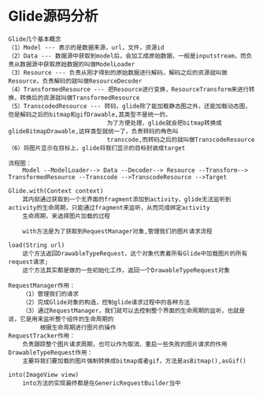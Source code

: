 # Glide源码分析

    Glide几个基本概念
    （1）Model --- 表示的是数据来源，url，文件，资源id
    （2）Data --- 数据源中获取到model后，会加工成原始数据，一般是inputstream，而负责从数据源中获取原始数据的叫做ModelLoader
    （3）Resource --- 负责从刚才得到的原始数据进行解码，解码之后的资源就叫做Resource，负责解码的就叫做ResourceDecoder
    （4）TransformedResource --- 把Resource进行变换，ResourceTransform来进行转换，转换后的资源就叫做TransformedResource
    （5）TranscodedResource --- 转码，glide除了能加载静态图之外，还能加载动态图，但是解码之后的bitmap和gifDrawable,其类型不是统一的，
                                为了方便处理，glide就会把bitmap转换成glideBitmapDrawable,这样类型就统一了，负责转码的角色叫
                                transcode,而转码之后的就叫做TranscodeResource
    （6）将图片显示在目标上，glide将我们显示的目标封装成target
    
    流程图：
        Model --ModelLoader--> Data --Decoder--> Resource --Transform--> TransformedResource --Transcode -->TranscodeResource -->Target

    Glide.with(Context context)
        其内部通过获取到一个无界面的fragment添加到activity，glide无法监听到activity的生命周期，只能通过fragment来监听，从而完成绑定activity
        生命周期，来选择图片加载的过程
        
        with方法是为了获取到RequestManager对象,管理我们的图片请求流程
        
    load(String url)
        这个方法返回DrawableTypeRequest，这个对象代表着所有Glide中加载图片的所有request请求;
        这个方法其实都是做的一些初始化工作，返回一个DrawableTypeRequest对象

    RequestManager作用：
        （1）管理我们的请求
        （2）完成Glide对象的构造，控制glide请求过程中的各种方法
        （3）通过RequestManager，我们就可以去控制整个界面的生命周期的监听，也就是说，它是用来监听整个组件的生命周期的
             根据生命周期进行图片的操作
    RequestTracker作用：
        负责跟踪整个图片请求周期，也可以作为取消、重启一些失败的图片请求的作用
    DrawableTypeRequest作用：
        主要将我们要加载的图片强制转换成bitmap或者gif，方法是asBitmap(),asGif()
    
    into(ImageView view)
        into方法的实现最终都是在GenericRequestBuilder当中